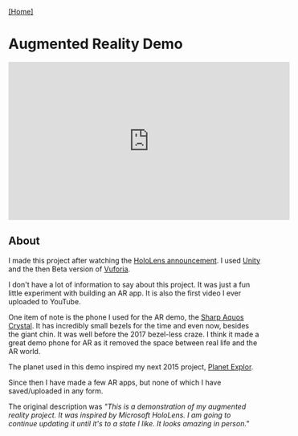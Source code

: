 [[Home]](https://orange.haus)

# Augmented Reality Demo

<iframe width="560" height="315" src="https://www.youtube.com/embed/fT6w6jj_5UI" frameborder="0" allow="accelerometer; autoplay; encrypted-media; gyroscope; picture-in-picture" allowfullscreen></iframe>

## About
I made this project after watching the [HoloLens announcement](https://www.youtube.com/watch?v=FbhVCZKVOqE). I used [Unity](https://unity3d.com) and the then Beta version of [Vuforia](https://vuforia.com).

I don't have a lot of information to say about this project. It was just a fun little experiment with building an AR app. It is also the first video I ever uploaded to YouTube.

One item of note is the phone I used for the AR demo, the [Sharp Aquos Crystal](https://www.sharpusa.com/ForHome/Mobile/Models/AQUOSCRYSTAL-306SH.aspx). It has incredibly small bezels for the time and even now, besides the giant chin. It was well before the 2017 bezel-less craze. I think it made a great demo phone for AR as it removed the space between real life and the AR world.

The planet used in this demo inspired my next 2015 project, [Planet Explor](https://orange.haus/planetexplor).

Since then I have made a few AR apps, but none of which I have saved/uploaded in any form.

The original description was *"This is a demonstration of my augmented reality project. It was inspired by Microsoft HoloLens. I am going to continue updating it until it's to a state I like. It looks amazing in person."*